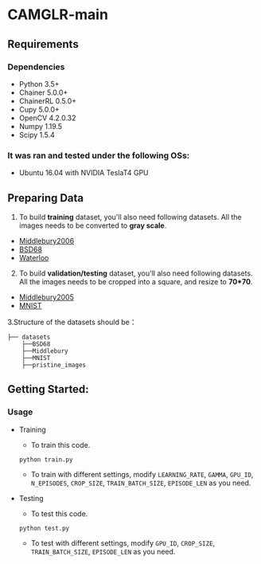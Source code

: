 # CAMGLR-main

## Requirements
### Dependencies
* Python 3.5+
* Chainer 5.0.0+
* ChainerRL 0.5.0+
* Cupy 5.0.0+
* OpenCV 4.2.0.32
* Numpy 1.19.5
* Scipy 1.5.4

### It was ran and tested under the following OSs:
* Ubuntu 16.04 with NVIDIA TeslaT4 GPU

## Preparing Data
1. To build **training** dataset, you'll also need following datasets. All the images needs to be converted to **gray scale**.
* [Middlebury2006](https://vision.middlebury.edu/stereo/data/scenes2006/)
* [BSD68]()
* [Waterloo](https://ivc.uwaterloo.ca/database/WaterlooExploration/exploration_database_and_code.rar)

2. To build **validation/testing** dataset, you'll also need following datasets. All the images needs to be cropped into a square, and resize to **70*70**.
* [Middlebury2005](https://vision.middlebury.edu/stereo/data/scenes2005/)
* [MNIST](https://opendatalab.com/OpenDataLab/MNIST/tree/main)

3.Structure of the datasets should be：
  ```
  ├── datasets
      ├──BSD68       
      ├──Middlebury        
      ├──MNIST
      ├──pristine_images
  ```

## Getting Started:
### Usage
* Training
    * To train this code.
    ```
    python train.py
    ```

    * To train with different settings, modify ```LEARNING_RATE```, ```GAMMA```, ```GPU_ID```, ```N_EPISODES```, ```CROP_SIZE```, ```TRAIN_BATCH_SIZE```, ```EPISODE_LEN``` as you need.

* Testing
    * To test this code.
    ```
    python test.py
    ```
    * To test with different settings, modify ```GPU_ID```, ```CROP_SIZE```, ```TRAIN_BATCH_SIZE```, ```EPISODE_LEN``` as you need.
